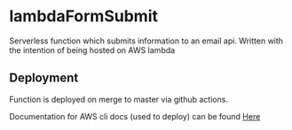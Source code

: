 # lambdaFormSubmit
Serverless function which submits information to an email api. Written with the intention of being hosted on AWS lambda

## Deployment
Function is deployed on merge to master via github actions.

Documentation for AWS cli docs (used to deploy) can be found [Here](https://awscli.amazonaws.com/v2/documentation/api/latest/reference/index.html#cli-aws)
